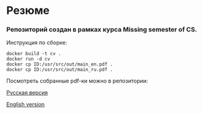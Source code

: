 # Резюме

### Репозиторий создан в рамках курса Missing semester of CS.

Инструкция по сборке:
```
docker build -t cv .
docker run -d cv 
docker cp ID:/usr/src/out/main_en.pdf .
docker cp ID:/usr/src/out/main_ru.pdf .
```
Посмотреть собранные pdf-ки можно в репозитории:

[Русская версия](https://github.com/KiK0S/hse_cv/blob/main/pdf/main_ru.pdf)

[English version](https://github.com/KiK0S/hse_cv/blob/main/pdf/main_en.pdf)
